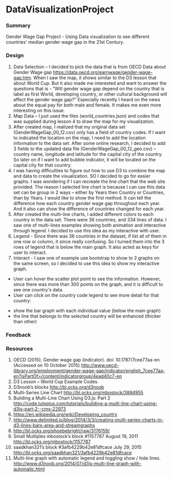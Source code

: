 # DataVisualizationProject
### Summary
Gender Wage Gap Project  - Using Data visualization to see different countries' median gender wage gap in the 21st Century.

### Design
1.	Data Selection – I decided to pick the data that is from OECD Data about Gender Wage gap https://data.oecd.org/earnwage/gender-wage-gap.htm.  When I saw the map, it shows similar to the D3 lesson that about World Cup.  But it also made me interested and want to answer the questions that is - “Will gender wage gap depend on the country that is label as first World, developing country, or other cultural background will affect the gender wage gap?”  Especially recently I heard on the news about the equal pay for both male and female.  It makes me even more interesting on this issue.
2.	Map Data – I just used the files (world_countries.json) and codes that was supplied during  lesson 4 to draw the map for my visualization.
3.	After created map, I realized that my original data set (GenderWageGap_00_12.csv) only has a field of country codes.  If I want to indicated the location on the map, I need to add the location information to the data set.  After some online research, I decided to add 3 fields to the updated data file (GenderWageGap_00_12_geo.csv)  – country name, longitude and latitude for the capital city of the country.  So later on if I want to add bubble indicator, it will be located on the capital city for that country.
4.	I was having difficulties to figure out how to use D3 to combine the map and data to create the visualization.  SO I decided to go for easier graphs.  I was wondering if I can recreate the line chart that the web site provided.  The reason I selected line chart is because I can use this data set can be group in 2 ways – either by Years then Country or Countries, than by Years.  I would like to show the first method.  It can tell the difference how each country gender wage gap throughout each year.  And it also can show the difference of countries changed for each year.
5.	After created the multi-line charts, I added different colors to each country in the data set.  There were 36 countries, and 334 lines of data.  I saw one of multi-lines examples showing both animation and interactive through legend.  I decided to use this idea as my interactive with user.
6.	Legend - Since there was 36 countries in the dataset, if list all of them in one row or column, it since really confusing.  So I turned them into the 3 rows of legend that is below the main graph.  It also acted as keys for user to interact.
7.	Interact -  I saw one of example use bootstrap to show to 2 graphs on the same screen, so I decided to use this idea to show my interactive graph.
* User can hover the scatter plot point to see the information.  However, since there was more than 300 points on the graph, and it is difficult to see one country's data.  
* User can click on the country code legend to see more detail for that country:
- show the bar graph with each individual value (below the main graph)
- the line that belongs to the selected country will be enhanced (thicker than other)

### Feedback

### Resources
1.	OECD (2015), Gender wage gap (indicator). doi: 10.1787/7cee77aa-en (Accessed on 10 October 2015)
http://www.oecd-ilibrary.org/employment/gender-wage-gap/indicator/english_7cee77aa-en?isPartOf=/content/indicatorgroup/4ead40c7-en
2.	D3 Lesson – World Cup Example Codes.
3.	D3noob’s blocks http://bl.ocks.org/d3noob
4.	Multi-Series Line Chart http://bl.ocks.org/mbostock/3884955
5.	Building a Multi-Line Chart Using D3.js: Part 2 http://code.tutsplus.com/tutorials/building-a-multi-line-chart-using-d3js-part-2--cms-22973
6.	https://en.wikipedia.org/wiki/Developing_country
7.	http://www.delimited.io/blog/2014/3/3/creating-multi-series-charts-in-d3-lines-bars-area-and-streamgraphs
8.	http://bl.ocks.org/phoebebright/raw/3176159/
9.	Small Multiples mbostock’s block #1157787 August 19, 2011 http://bl.ocks.org/mbostock/1157787
10.	saadkhan321’s block #3afb4229b42e81dfcace July 29, 2015 http://bl.ocks.org/saadkhan321/3afb4229b42e81dfcace
11.	Multi-line graph with automatic legend and toggling show / hide lines.
 http://www.d3noob.org/2014/07/d3js-multi-line-graph-with-automatic.html
